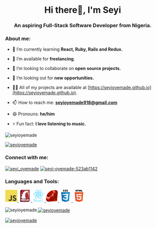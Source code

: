 <h1 align="center">Hi there👋, I'm Seyi</h1>
<h3 align="center">An aspiring Full-Stack Software Developer from Nigeria.</h3>

<h3 align="left">About me:</h3>

- 🌱 I’m currently learning **React, Ruby, Rails and Redux.**
  
- 🤝 I’m available for **freelancing**.

- 👯 I’m looking to collaborate on **open source projects.**

- 🤝 I’m looking out for **new opportunities.**

- 👨‍💻 All of my projects are available at [https://seyioyemade.github.io](https://seyioyemade.github.io).

- 📫 How to reach me: **seyioyemade918@gmail.com**

- 😄 Pronouns: **he/him**

- ⚡ Fun fact: **I love listening to music.**


<p align="left"> <img src="https://komarev.com/ghpvc/?username=seyioyemade&label=Profile%20views&color=0e75b6&style=flat" alt="seyioyemade" /> </p>

<p align="left"> <a href="https://github.com/ryo-ma/github-profile-trophy"><img src="https://github-profile-trophy.vercel.app/?username=seyioyemade" alt="seyioyemade" /></a> </p>

<h3 align="left">Connect with me:</h3>
<p align="left">
<a href="https://twitter.com/seyi_oyemade" target="blank"><img align="center" src="https://raw.githubusercontent.com/rahuldkjain/github-profile-readme-generator/master/src/images/icons/Social/twitter.svg" alt="seyi_oyemade" height="30" width="40" /></a>
<a href="https://linkedin.com/in/seyi-oyemade-523ab1142" target="blank"><img align="center" src="https://raw.githubusercontent.com/rahuldkjain/github-profile-readme-generator/master/src/images/icons/Social/linked-in-alt.svg" alt="seyi-oyemade-523ab1142" height="30" width="40" /></a>
</p>

<h3 align="left">Languages and Tools:</h3>
<p align="left"> <a href="https://www.w3schools.com/css/" target="_blank" rel="noreferrer">
 <img src="https://raw.githubusercontent.com/devicons/devicon/master/icons/javascript/javascript-original.svg" alt="javascript" width="40" height="40"/> </a> <a href="https://rubyonrails.org" target="_blank" rel="noreferrer"> 
  <img src="https://raw.githubusercontent.com/devicons/devicon/master/icons/rails/rails-original-wordmark.svg" alt="rails" width="40" height="40"/> </a> <a href="https://reactjs.org/" target="_blank" rel="noreferrer"> 
  <img src="https://raw.githubusercontent.com/devicons/devicon/master/icons/react/react-original-wordmark.svg" alt="react" width="40" height="40"/> </a> <a href="https://www.ruby-lang.org/en/" target="_blank" rel="noreferrer"> 
  <img src="https://raw.githubusercontent.com/devicons/devicon/master/icons/ruby/ruby-original.svg" alt="ruby" width="40" height="40"/> </a> 
 <a href="https://www.w3schools.com/css/" target="_blank" rel="noreferrer"> <img src="https://raw.githubusercontent.com/devicons/devicon/master/icons/css3/css3-original-wordmark.svg" alt="css3" width="40" height="40"/> </a>
 <img src="https://raw.githubusercontent.com/devicons/devicon/master/icons/html5/html5-original-wordmark.svg" alt="html5" width="40" height="40"/> </a> <a href="https://www.java.com" target="_blank" rel="noreferrer"> </p>

<p><img align="left" src="https://github-readme-stats.vercel.app/api/top-langs?username=seyioyemade&show_icons=true&locale=en&layout=compact" alt="seyioyemade" /></p>

<p>&nbsp;<img align="center" src="https://github-readme-stats.vercel.app/api?username=seyioyemade&show_icons=true&locale=en" alt="seyioyemade" /></p>

<p><img align="center" src="https://github-readme-streak-stats.herokuapp.com/?user=seyioyemade&" alt="seyioyemade" /></p>
